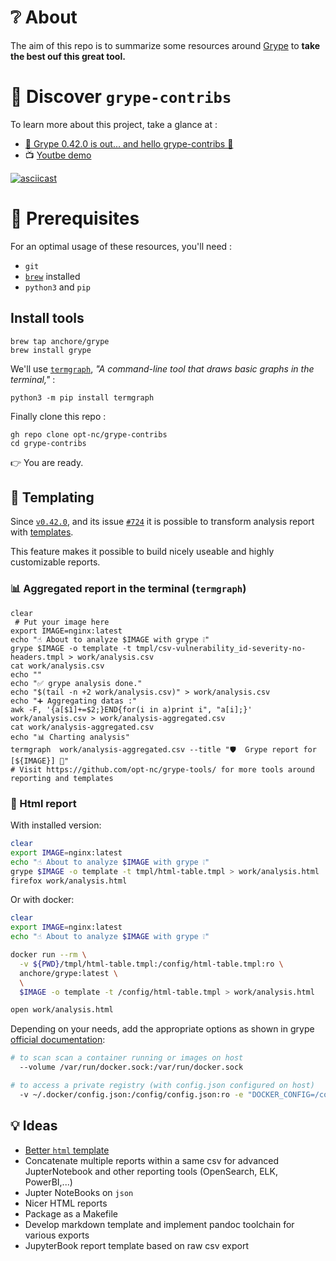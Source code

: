 # ❔ About

The aim of this repo is to summarize some resources around [Grype](https://github.com/anchore/grype)
to **take the best ouf this great tool.**

# 🔖 Discover `grype-contribs`

To learn more about this project, take a glance at : 

- [📢 Grype 0.42.0 is out... and hello grype-contribs 👶 ](https://dev.to/optnc/grype-0420-is-out-and-hello-grype-contribs-3g4i)
- 📺 [Youtbe demo](https://youtu.be/C2-i_fc5fKk)

[![asciicast](https://asciinema.org/a/RoLhz0Ehe0sp74wA1NNipB0PH.svg)](https://asciinema.org/a/RoLhz0Ehe0sp74wA1NNipB0PH)

# 🧰 Prerequisites

For an optimal usage of these resources, you'll need :

- `git`
- [`brew`](https://brew.sh/) installed
- `python3` and `pip`

##  Install tools

```
brew tap anchore/grype
brew install grype
```

We'll use [`termgraph`](https://github.com/mkaz/termgraph),  _"A command-line tool that draws basic graphs in the terminal,"_ :

```
python3 -m pip install termgraph
```

Finally clone this repo : 

```
gh repo clone opt-nc/grype-contribs
cd grype-contribs
```

👉 You are ready.


## 📜 Templating

Since [`v0.42.0`](https://github.com/anchore/grype/releases/tag/v0.42.0), and
its issue [`#724`](https://github.com/anchore/grype/issues/724#issuecomment-1139563814)
it is possible to transform analysis report with [templates](https://github.com/anchore/grype#using-templates).

This feature makes it possible to build nicely useable and highly customizable reports.


### 📊  Aggregated report in the terminal (`termgraph`)

```shell
clear
 # Put your image here
export IMAGE=nginx:latest
echo "☝️ About to analyze $IMAGE with grype ❕"
grype $IMAGE -o template -t tmpl/csv-vulnerability_id-severity-no-headers.tmpl > work/analysis.csv
cat work/analysis.csv
echo ""
echo "✅ grype analysis done."
echo "$(tail -n +2 work/analysis.csv)" > work/analysis.csv
echo "➕ Aggregating datas :"
awk -F, '{a[$1]+=$2;}END{for(i in a)print i", "a[i];}' work/analysis.csv > work/analysis-aggregated.csv
cat work/analysis-aggregated.csv
echo "📊 Charting analysis"
termgraph  work/analysis-aggregated.csv --title "🛡️  Grype report for [${IMAGE}] 🐳"
# Visit https://github.com/opt-nc/grype-tools/ for more tools around reporting and templates
```

### 🔗 Html report

With installed version:
```sh
clear
export IMAGE=nginx:latest
echo "☝️ About to analyze $IMAGE with grype ❕"
grype $IMAGE -o template -t tmpl/html-table.tmpl > work/analysis.html
firefox work/analysis.html
```

Or with docker:
```sh
clear
export IMAGE=nginx:latest
echo "☝️ About to analyze $IMAGE with grype ❕"

docker run --rm \
  -v ${PWD}/tmpl/html-table.tmpl:/config/html-table.tmpl:ro \
  anchore/grype:latest \
  \
  $IMAGE -o template -t /config/html-table.tmpl > work/analysis.html

open work/analysis.html
```

Depending on your needs, add the appropriate options as shown in grype [official documentation](https://github.com/anchore/grype):
```sh
# to scan scan a container running or images on host
  --volume /var/run/docker.sock:/var/run/docker.sock

# to access a private registry (with config.json configured on host)
  -v ~/.docker/config.json:/config/config.json:ro -e "DOCKER_CONFIG=/config"
```

## 💡 Ideas

- [Better `html` template](https://github.com/opt-nc/grype-contribs/issues/5) 
- Concatenate multiple reports within a same csv for advanced JupterNotebook and other reporting tools (OpenSearch, ELK, PowerBI,...)
- Jupter NoteBooks on `json`
- Nicer HTML reports
- Package as a Makefile
- Develop markdown template and implement pandoc toolchain for various exports
- JupyterBook report template based on raw csv export
